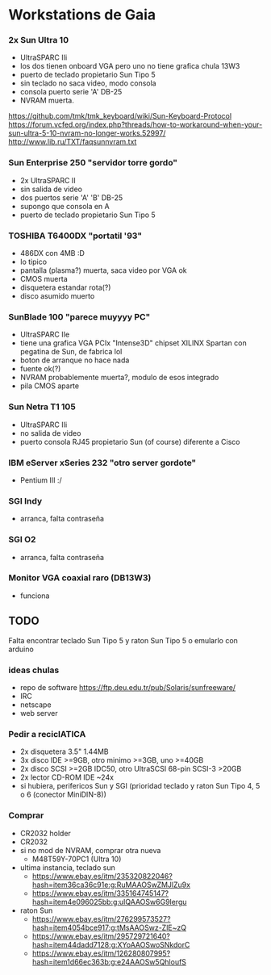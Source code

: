 # Workstations de Gaia
### 2x Sun Ultra 10
- UltraSPARC IIi
- los dos tienen onboard VGA pero uno no tiene grafica chula 13W3
- puerto de teclado propietario Sun Tipo 5
- sin teclado no saca video, modo consola
- consola puerto serie 'A' DB-25
- NVRAM muerta.

https://github.com/tmk/tmk_keyboard/wiki/Sun-Keyboard-Protocol
https://forum.vcfed.org/index.php?threads/how-to-workaround-when-your-sun-ultra-5-10-nvram-no-longer-works.52997/
http://www.lib.ru/TXT/faqsunnvram.txt

### Sun Enterprise 250 "servidor torre gordo"
- 2x UltraSPARC II
- sin salida de video
- dos puertos serie 'A' 'B' DB-25
- supongo que consola en A
- puerto de teclado propietario Sun Tipo 5

### TOSHIBA T6400DX "portatil '93"
- 486DX con 4MB :D
- lo tipico
- pantalla (plasma?) muerta, saca video por VGA ok
- CMOS muerta
- disquetera estandar rota(?)
- disco asumido muerto

### SunBlade 100 "parece muyyyy PC"
- UltraSPARC IIe
- tiene una grafica VGA PCIx "Intense3D" chipset XILINX Spartan con pegatina de Sun, de fabrica lol
- boton de arranque no hace nada
- fuente ok(?)
- NVRAM probablemente muerta?, modulo de esos integrado
- pila CMOS aparte

### Sun Netra T1 105
- UltraSPARC IIi
- no salida de video
- puerto consola RJ45 propietario Sun (of course) diferente a Cisco
	
### IBM eServer xSeries 232 "otro server gordote"
- Pentium III :/
	
	
### SGI Indy
- arranca, falta contraseña
### SGI O2
- arranca, falta contraseña

### Monitor VGA coaxial raro (DB13W3)
- funciona

## TODO	
Falta encontrar teclado Sun Tipo 5 y raton Sun Tipo 5 o emularlo con arduino

### ideas chulas
- repo de software https://ftp.deu.edu.tr/pub/Solaris/sunfreeware/
- IRC
- netscape
- web server

### Pedir a reciclATICA
- 2x disquetera 3.5" 1.44MB
- 3x disco IDE >=9GB, otro minimo >=3GB, uno >=40GB
- 2x disco SCSI >=2GB IDC50, otro UltraSCSI 68-pin SCSI-3 >20GB
- 2x lector CD-ROM IDE ~24x
- si hubiera, perifericos Sun y SGI (prioridad teclado y raton Sun Tipo 4, 5 o 6 (conector MiniDIN-8))

### Comprar
- CR2032 holder
- CR2032
- si no mod de NVRAM, comprar otra nueva
  - M48T59Y-70PC1 (Ultra 10)
- ultima instancia, teclado sun
  - https://www.ebay.es/itm/235320822046?hash=item36ca36c91e:g:RuMAAOSwZMJlZu9x
  - https://www.ebay.es/itm/335164745147?hash=item4e096025bb:g:uIQAAOSw6G9lergu
- raton Sun
  - https://www.ebay.es/itm/276299573527?hash=item4054bce917:g:tMsAAOSwz-ZlE~zQ
  - https://www.ebay.es/itm/295729721640?hash=item44dadd7128:g:XYoAAOSwoSNkdorC
  - https://www.ebay.es/itm/126280807995?hash=item1d66ec363b:g:e24AAOSw5QhloufS
